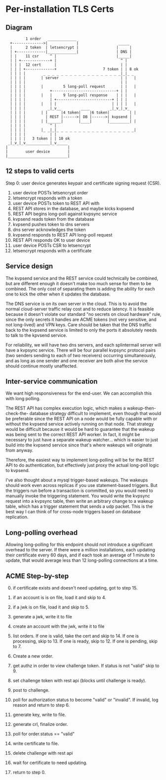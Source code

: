 # Per-installation TLS Certs

## Diagram

             1 order   _____________
      +-------------->|             |                  _____
      |      2 token  | letsencrypt |                 |     |
      | +-------------|_____________|                 | DNS |
      | |    11 csr     ^ |                           |_____|
      | | +-------------+ |                             ^ |
      | | |  12 cert      |                             | |
      | | | +-------------+                     7 token | | 8 ok
      | | | |        _ _ _ _ _ _ _ _ _ _ _ _ _ _ _ _ _ _|_|_ _
      | | | |       | server                            | |   |
      | | | |                                           | |
      | | | |       |         5 long-poll request       | |   |
      | | | |           +-----------------------------+ | |
      | | | |       |   |     9 long-poll response    | | |   |
      | | | |           | +-------------------------+ | | |
      | | | |       |   | |                         | | | |   |
      | | | |          _|_v__         ____         _|_v_|_v_
      | | | |       | |      |4 token|    |6 token|         | |
      | | | |         | REST |------>| DB |------>| kvpsend |
      | | | |       | |______|       |____|       |_________| |
      | | | |           ^ |
      | | | |       |_ _|_|_ _ _ _ _ _ _ _ _ _ _ _ _ _ _ _ _ _|
      | | | |           | |
      | | | |   3 token | | 10 ok
     _|_v_|_v___________|_v_____
    |                           |
    |        user device        |
    |___________________________|


## 12 steps to valid certs

Step 0: user device generates keypair and certificate signing request (CSR).

1. user device POSTs letsencrypt order
2. letsencrypt responds with a token
3. user device POSTs token to REST API with
4. REST API stores in the database, and maybe kicks kvpsend
5. REST API begins long-poll against kvpsync service
6. kvpsend reads token from the database
7. kvpsend pushes token to dns servers
8. dns server acknowledges the token
9. kvpsend responds to REST API long-poll request
10. REST API responds OK to user device
11. user device POSTs CSR to letsencrypt
12. letsencrypt responds with a certificate

## Service design

The kvpsend service and the REST service could technically be combined, but are
different enough it doesn't make too much sense for them to be combined.  The
only cost of separating them is adding the ability for each one to kick the
other when it updates the database.

The DNS service is on its own server in the cloud.  This is to avoid the normal
cloud-server traffic relay cost and to reduce latency.  It is feasible because
it doesn't violate our standard "no secrets on cloud hardware" rule, since the
only secrets it handles are ACME tokens (not very sensitive, and not
long-lived) and VPN keys.  Care should be taken that the DNS traffic back to
the kvpsend service is limited to only the ports it absolutely needs to talk to
the kpvsend service.

For reliability, we will have two dns servers, and each splintermail server
will have a kvpsync service.  There will be four parallel kvpsync protocol
pairs (two senders sending to each of two receivers) occurring simultaneously,
and as long as one sender and one receiver are both alive the service should
continue mostly unaffected.

## Inter-service communication

We want high responsiveness for the end-user.  We can accomplish this with long
polling.

The REST API has complex execution logic, which makes a wakeup-then-check-the-
database strategy difficult to implement, even though that would be preferable
since the REST API on a node would be fully capable with or without the kvpsend
service actively running on that node.  That strategy would be difficult
because it would be hard to guarantee that the wakeup was being sent to the
correct REST API worker.  In fact, it might be necessary to just have a
separate wakeup watcher... which is easier to just build into the kvpsend
service since that's where wakeups will originate from anyway.

Therefore, the easiest way to implement long-polling will be for the REST API
to do authentication, but effectively just proxy the actual long-poll logic to
kvpsend.

I've also thought about a mysql trigger-based wakeups.  The wakeups should work
even across replicas if you use statement-based triggers.  But the triggers
run before a transaction is committed, so you would need to manually invoke
the triggering statement.  You would write the kvpsync request into a kvpsync
table, then write an arbitrary change to a wakeup table, which has a trigger
statement that sends a udp packet.  This is the best way I can think of for
cross-node triggers based on database replication.

## Long-polling overhead

Allowing long-polling for this endpoint should not introduce a significant
overhead to the server.  If there were a million installations, each updating
their certificate every 60 days, and if each took an average of 1 minute to
update, that would average less than 12 long-polling connections at a time.

## ACME Step-by-step

0. if certificate exists and doesn't need updating, got to step 15.

1. if an account is is on file, load it and skip to 4.

2. if a jwk is on file, load it and skip to 5.

3. generate a jwk, write it to file

4. create an account with the jwk, write it to file

5. list orders.  If one is valid, take the cert and skip to 14.  If one is
   processing, skip to 13.  If one is ready, skip to 12.  If one is pending,
   skip to 7.

6. Create a new order.

7. get authz in order to view challenge token.  If status is not "valid" skip
   to 9.

8. set challenge token with rest api (blocks until challenge is ready).

9. post to challenge.

10. poll for authorization status to become "valid" or "invalid".  If invalid,
    log reason and return to step 6.

11. generate key, write to file.

12. generate crl, finalize order.

13. poll for order.status == "valid"

14. write certificate to file.

15. delete challenge with rest api

16. wait for certificate to need updating.

17. return to step 0.
